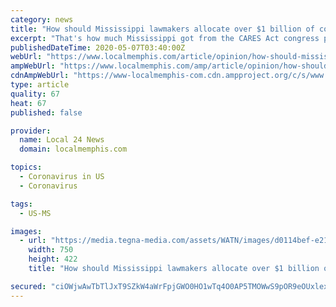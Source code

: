 ```yaml
---
category: news
title: "How should Mississippi lawmakers allocate over $1 billion of coronavirus relief money?"
excerpt: "That's how much Mississippi got from the CARES Act congress passed to help pay for everything from unemployment to PPE equipment. But without notice last week, Republican state lawmakers convened early just long enough to vote to strip Republican Governor Tate Reeves of the power to spend most of that money so they could spend it instead."
publishedDateTime: 2020-05-07T03:40:00Z
webUrl: "https://www.localmemphis.com/article/opinion/how-should-mississippi-lawmakers-allocate-over-1-billion-of-coronavirus-relief-money/522-fab9103a-59c0-41ee-bfac-90e66f889aa4"
ampWebUrl: "https://www.localmemphis.com/amp/article/opinion/how-should-mississippi-lawmakers-allocate-over-1-billion-of-coronavirus-relief-money/522-fab9103a-59c0-41ee-bfac-90e66f889aa4"
cdnAmpWebUrl: "https://www-localmemphis-com.cdn.ampproject.org/c/s/www.localmemphis.com/amp/article/opinion/how-should-mississippi-lawmakers-allocate-over-1-billion-of-coronavirus-relief-money/522-fab9103a-59c0-41ee-bfac-90e66f889aa4"
type: article
quality: 67
heat: 67
published: false

provider:
  name: Local 24 News
  domain: localmemphis.com

topics:
  - Coronavirus in US
  - Coronavirus

tags:
  - US-MS

images:
  - url: "https://media.tegna-media.com/assets/WATN/images/d0114bef-e215-4740-b082-ca45aabc1681/d0114bef-e215-4740-b082-ca45aabc1681_750x422.jpg"
    width: 750
    height: 422
    title: "How should Mississippi lawmakers allocate over $1 billion of coronavirus relief money?"

secured: "ciOWjwAwTbTlJxT9SZkW4aWrFpjGWO0HO1wTq4O0AP5TMOWwS9pOR9eOUxlexYdC6bHqNj11P/q/nkaQz2yTUjAoxJdbJhhi8BseJNQeGR9s1zOdqiuzkaYCVcS/hxAKeepsXUby+b5aQRkpLTbB/RSCAJhFu1WsIIKj+HaakE+hZ32lMqxTL7dj1PdoBPNGBSQZjni9xRAlUE+4XSCgkkuQZlnfxF64LNtKVMjzjOveQiownRed3wRqvk9DFm++eInORL6Y8ogY0s1YnmqY4HXUeDK9rpoVKqzgiVrBiL/+NqSS/MHYe12IMtzzL2JD7b4kVQ6v1VDYvOP2LMz8W7EhADKjDuYWCcS2d4RqpuxvGvgx/q0YnLZjf83PCKSOZldHvCjbBL72GRGJ0h3uu98M9LE619FQezLRu52ABYbJq6MviFkx2BqewKUvt9wSY6scAVR+jv1EUDLeVPuaui8GEIh+fCwRQrKDGWjDcg8=;18/rDJIGwDOJ/98KrkTfCw=="
---
```


